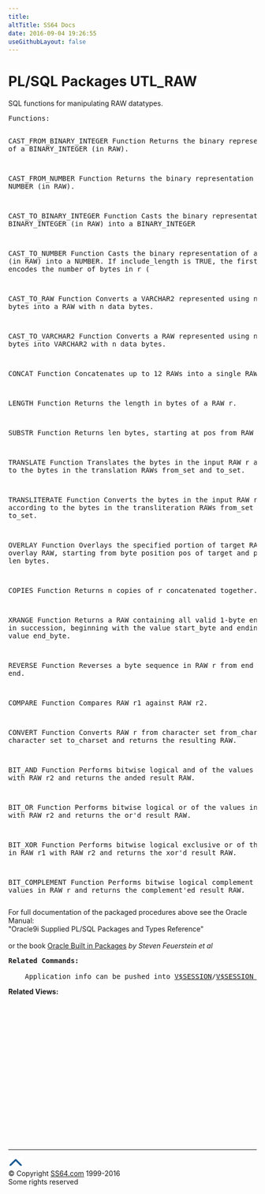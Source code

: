 ```yaml
---
title:
altTitle: SS64 Docs
date: 2016-09-04 19:26:55
useGithubLayout: false
---
```

<!-- #BeginLibraryItem "/Library/head_orapack.lbi" --><!-- #EndLibraryItem --><h1>PL/SQL Packages UTL_RAW</h1> 
<p>SQL functions for manipulating RAW datatypes.</p>
<pre>Functions:

CAST_FROM_BINARY_INTEGER Function 
           Returns the binary representation of a BINARY_INTEGER (in RAW). 

CAST_FROM_NUMBER Function 
           Returns the binary representation of a NUMBER (in RAW). 

CAST_TO_BINARY_INTEGER Function 
           Casts the binary representation of a BINARY_INTEGER (in RAW) into a BINARY_INTEGER  

CAST_TO_NUMBER Function 
           Casts the binary representation of a NUMBER (in RAW) into a NUMBER. If include_length is TRUE, the first byte of r encodes the number of bytes in r ( 

CAST_TO_RAW Function 
           Converts a VARCHAR2 represented using n data bytes into a RAW with n data bytes. 

CAST_TO_VARCHAR2 Function 
           Converts a RAW represented using n data bytes into VARCHAR2 with n data bytes. 

CONCAT Function 
           Concatenates up to 12 RAWs into a single RAW. 

LENGTH Function 
           Returns the length in bytes of a RAW r. 

SUBSTR Function 
           Returns len bytes, starting at pos from RAW r. 

TRANSLATE Function 
           Translates the bytes in the input RAW r according to the bytes in the translation RAWs from_set and to_set. 

TRANSLITERATE Function 
           Converts the bytes in the input RAW r according to the bytes in the transliteration RAWs from_set and to_set. 

OVERLAY Function 
           Overlays the specified portion of target RAW with overlay RAW, starting from byte position pos of target and proceding for len bytes. 

COPIES Function 
           Returns n copies of r concatenated together. 

XRANGE Function 
           Returns a RAW containing all valid 1-byte encodings in succession, beginning with the value start_byte and ending with the value end_byte. 

REVERSE Function 
           Reverses a byte sequence in RAW r from end to end. 

COMPARE Function 
           Compares RAW r1 against RAW r2. 

CONVERT Function 
           Converts RAW r from character set from_charset to character set to_charset and returns the resulting RAW. 

BIT_AND Function 
           Performs bitwise logical and of the values in RAW r1 with RAW r2 and returns the anded result RAW. 

BIT_OR Function 
           Performs bitwise logical or of the values in RAW r1 with RAW r2 and returns the or'd result RAW. 

BIT_XOR Function 
           Performs bitwise logical exclusive or of the values in RAW r1 with RAW r2 and returns the xor'd result RAW. 

BIT_COMPLEMENT Function 
           Performs bitwise logical complement of the values in RAW r and returns the complement'ed result RAW.
 </pre>
<p><span class="body">For full documentation of the packaged procedures 
  above see the Oracle Manual:<br>
  "Oracle9i Supplied PL/SQL Packages and Types Reference"<b><br>
  <br>
  </b>or the book <a href="../links/orasqllinks.html">Oracle Built in Packages</a> 
  <i>by Steven Feuerstein et al</i><b><br>
  </b></span></p>
<pre><span class="body"><b>Related Commands:<br></b><br>    Application info can be pushed into <a href="../orav/V$SESSION.html">V$SESSION</a>/<a href="../orav/V$SESSION_LONGOPS.html">V$SESSION_LONGOPS</a></span></pre>
<p><span class="body"><b>Related Views:</b></span> </p>
<p><span class="body"><br>
  </span></p><!-- #BeginLibraryItem "/Library/foot_ora.lbi" --><p>
<!-- oracle-footer -->
<ins class="adsbygoogle" style="display:inline-block;width:300px;height:250px" data-ad-client="ca-pub-6140977852749469" data-ad-slot="4275490898"></ins>
<script>
(adsbygoogle = window.adsbygoogle || []).push({});
</script></p>
<hr>
<div id="bl" class="footer"><a href="UTL_RAW.html#"><img src="../images/top.png" width="30" height="22" alt="Back to the Top"></a></div>
<div id="br" class="footer, tagline">© Copyright <a href="http://ss64.com/">SS64.com</a> 1999-2016<br>
Some rights reserved</div><!-- #EndLibraryItem -->

